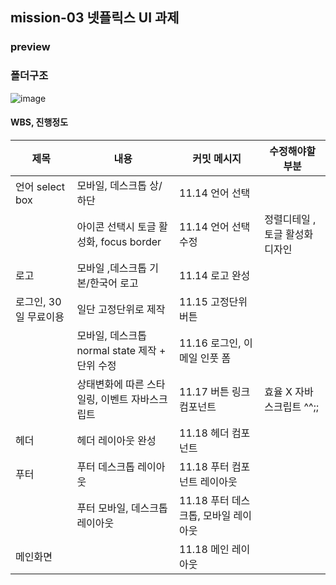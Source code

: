 ## mission-03 넷플릭스 UI 과제

### preview

### 폴더구조

![image](https://github.com/jio-ping/home-work/assets/134420660/548e3f6f-be64-45b6-bf97-95a44779d35e)

#### WBS, 진행정도

| 제목                  | 내용                                           | 커밋 메시지                          | 수정해야할 부분                 |
| --------------------- | ---------------------------------------------- | ------------------------------------ | ------------------------------- |
| 언어 select box       | 모바일, 데스크톱 상/하단                       | 11.14 언어 선택                      |                                 |
|                       | 아이콘 선택시 토글 활성화, focus border        | 11.14 언어 선택 수정                 | 정렬디테일 , 토글 활성화 디자인 |
| 로고                  | 모바일 ,데스크톱 기본/한국어 로고              | 11.14 로고 완성                      |                                 |
| 로그인, 30일 무료이용 | 일단 고정단위로 제작                           | 11.15 고정단위 버튼                  |                                 |
|                       | 모바일, 데스크톱 normal state 제작 + 단위 수정 | 11.16 로그인, 이메일 인풋 폼         |                                 |
|                       | 상태변화에 따른 스타일링, 이벤트 자바스크립트  | 11.17 버튼 링크 컴포넌트             | 효율 X 자바스크립트 ^^;;        |
| 헤더                  | 헤더 레이아웃 완성                             | 11.18 헤더 컴포넌트                  |                                 |
| 푸터                  | 푸터 데스크톱 레이아웃                         | 11.18 푸터 컴포넌트 레이아웃         |                                 |
|                       | 푸터 모바일, 데스크톱 레이아웃                 | 11.18 푸터 데스크톱, 모바일 레이아웃 |                                 |
| 메인화면              |                                                | 11.18 메인 레이아웃                  |

